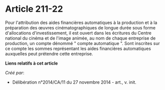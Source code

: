 # Article 211-22

Pour l'attribution des aides financières automatiques à la production et à la préparation des œuvres cinématographiques de
longue durée sous forme d'allocations d'investissement, il est ouvert dans les écritures du Centre national du cinéma et de
l'image animée, au nom de chaque entreprise de production, un compte dénommé " compte automatique ". Sont inscrites sur ce
compte les sommes représentant les aides financières automatiques auxquelles peut prétendre cette entreprise.

**Liens relatifs à cet article**

_Créé par_:

  - Délibération n°2014/CA/11 du 27 novembre 2014 - art., v. init.
